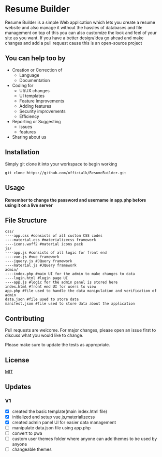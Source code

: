# Resume Builder

Resume Builder is a simple Web application which lets you create a resume website and also manage it without the hassles of databases and file management
on top of this you can also customize the look and feel of your site as you want. If you have a better design/idea go ahead and make changes and add a pull request cause this is an open-source project
## You can help too by
- Creation or Correction of
  - Language
  - Documentation
- Coding for
  - UI/UX changes
  - UI templates
  - Feature Improvements
  - Adding features
  - Security improvements
  - Efficiency
- Reporting or Suggesting
  - issues
  - features
- Sharing about us

## Installation

Simply git clone it into your workspace to begin working
```git
git clone https://github.com/officialk/ResumeBuilder.git
```

## Usage

#### Remember to change the password and username in app.php before using it on a live server

## File Structure
```
css/
----app.css #consists of all custom CSS codes
----material.css #materializecss framework
----icons.woff2 #material icons pack
js/
----app.js #consists of all logic for front end
----vue.js #vue framework
----jquery.js #JQuery framework
----material.js #JQuery framework
admin/
----index.php #main UI for the admin to make changes to data
----login.html #login page UI
----app.js #logic for the admin panel is stored here
index.html #front end UI for users to view
app.php #file used to handle the data manipulation and verification of admin
data.json #file used to store data
manifest.json #file used to store data about the application
```
## Contributing
Pull requests are welcome. For major changes, please open an issue first to discuss what you would like to change.

Please make sure to update the tests as appropriate.

## License
[MIT](https://choosealicense.com/licenses/mit/)

## Updates
### V1
- [X] created the basic template(main index.html file)
- [X] initialized and setup vue.js,materializecss
- [X] created admin panel UI for easier data management
- [ ] manipulate data.json file using app.php
- [ ] convert to pwa
- [ ] custom user themes folder where anyone can add themes to be used by anyone
- [ ] changeable themes